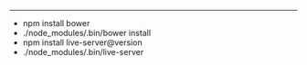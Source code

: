 ---
+ npm install bower
+ ./node_modules/.bin/bower install
+ npm install live-server@version
+ ./node_modules/.bin/live-server
